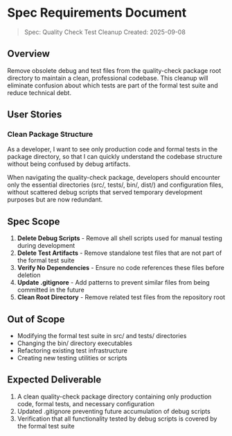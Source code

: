 # Spec Requirements Document

> Spec: Quality Check Test Cleanup Created: 2025-09-08

## Overview

Remove obsolete debug and test files from the quality-check package root
directory to maintain a clean, professional codebase. This cleanup will
eliminate confusion about which tests are part of the formal test suite and
reduce technical debt.

## User Stories

### Clean Package Structure

As a developer, I want to see only production code and formal tests in the
package directory, so that I can quickly understand the codebase structure
without being confused by debug artifacts.

When navigating the quality-check package, developers should encounter only the
essential directories (src/, tests/, bin/, dist/) and configuration files,
without scattered debug scripts that served temporary development purposes but
are now redundant.

## Spec Scope

1. **Delete Debug Scripts** - Remove all shell scripts used for manual testing
   during development
2. **Delete Test Artifacts** - Remove standalone test files that are not part of
   the formal test suite
3. **Verify No Dependencies** - Ensure no code references these files before
   deletion
4. **Update .gitignore** - Add patterns to prevent similar files from being
   committed in the future
5. **Clean Root Directory** - Remove related test files from the repository root

## Out of Scope

- Modifying the formal test suite in src/ and tests/ directories
- Changing the bin/ directory executables
- Refactoring existing test infrastructure
- Creating new testing utilities or scripts

## Expected Deliverable

1. A clean quality-check package directory containing only production code,
   formal tests, and necessary configuration
2. Updated .gitignore preventing future accumulation of debug scripts
3. Verification that all functionality tested by debug scripts is covered by the
   formal test suite
